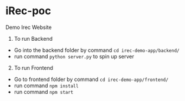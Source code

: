# iRec-poc

Demo Irec Website

1) To run Backend
  * Go into the backend folder by command `cd irec-demo-app/backend/`
  * run command `python server.py` to spin up server
  
2) To run Frontend
  * Go to frontend folder by command `cd irec-demo-app/frontend/`
  * run command `npm install`
  * run command `npm start`
